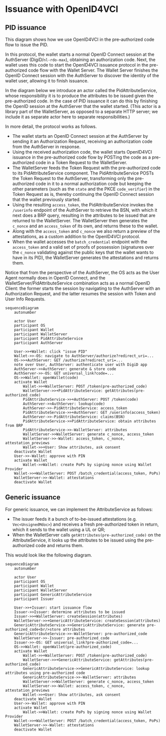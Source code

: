 # Issuance with OpenID4VCI

## PID issuance

This diagram shows how we use OpenID4VCI in the pre-authorized code flow to issue the PID.

In this protocol, the wallet starts a normal OpenID Connect session at the AuthServer (DigiD/`nl-rdo-max`), obtaining an authorization code. Next, the wallet uses this code to start the OpenID4VCI issuance protocol in the pre-authorized code flow with the Wallet Server. The Wallet Server finishes the OpenID Connect session with the AuthServer to discover the identity of the wallet user, allowing it to finish issuance.

In the diagram below we introduce an actor called the PidAttributeService, whose responsibility it is to produce the attributes to be issued given the pre-authorized code. In the case of PID issuance it can do this by finishing the OpenID session at the AuthServer that the wallet started. (This actor is a library part of the WalletServer, as opposed to a separate HTTP server; we include it as separate actor here to separate responsibilities.)

In more detail, the protocol works as follows.

- The wallet starts an OpenID Connect session at the AuthServer by sending it an Authorization Request, receiving an authorization code from the AuthServer in response.
- Using the received authorization code, the wallet starts OpenID4VCI issuance in the pre-authorized code flow by POSTing the code as a pre-authorized code in a Token Request to the WalletServer.
- The WalletServer feeds the Token Request with the pre-authorized code to its PidAttributeService component. The PidAttributeService POSTs the Token Request to the AuthServer, transforming only the pre-authorized code in it to a normal authorization code but keeping the other parameters (such as the `state` and the PKCE `code_verifier`) in the Token Request as is, thereby continuing the OpenID Connect session that the wallet previously started.
- Using the resulting `access_token`, the PidAttributeService invokes the `/userinfo` endpoint of the AuthServer to retrieve the BSN, with which it next does a BRP query, resulting in the attributes to be issued that are returned to the WalletServer. The WalletServer then generates the `c_nonce` and an `access_token` of its own, and returns these to the wallet.
- Along with the `access_token` and `c_nonce` we also return a preview of the attestations, as a custom addition to the OpenID4VCI protocol.
- When the wallet accesses the `batch_credential` endpoint with the `access_token` and a valid set of proofs of possession (signatures over the `c_nonce` validating against the public keys that the wallet wants to have in its PID), the WalletServer generates the attestations and returns them.

Notice that from the perspective of the AuthServer, the OS acts as the User Agent normally does in OpenID Connect, and the WalletServer/PidAttributeService combination acts as a normal OpenID Client: the former starts the session by navigating to the AuthServer with an Authorization Request, and the latter resumes the session with Token and User Info Requests.

```mermaid
sequenceDiagram
    autonumber

    actor User
    participant OS
    participant Wallet
    participant WalletServer
    participant PidAttributeService
    participant AuthServer

    User->>+Wallet: click "issue PID"
    Wallet->>-OS: navigate to AuthServer/authorize?redirect_uri=...
    OS->>+AuthServer: GET /authorize?redirect_uri=...
    note over User, AuthServer: authenticate user with DigiD app
    AuthServer->>AuthServer: generate & store code
    AuthServer->>-OS: GET universal_link?code=...
    OS->>Wallet: openWallet(code)
    activate Wallet
        Wallet->>+WalletServer: POST /token(pre-authorized_code)
        WalletServer->>+PidAttributeService: getAttributes(pre-authorized_code)
        PidAttributeService->>+AuthServer: POST /token(code)
        AuthServer->>AuthServer: lookup(code)
        AuthServer->>-PidAttributeService: access_token
        PidAttributeService->>+AuthServer: GET /userinfo(access_token)
        AuthServer->>-PidAttributeService: claims(BSN)
        PidAttributeService->>PidAttributeService: obtain attributes from BRP
        PidAttributeService->>-WalletServer: attributes
        WalletServer->>WalletServer: generate c_nonce, access_token
        WalletServer->>-Wallet: access_token, c_nonce, attestation_previews
        Wallet->>+User: Show attributes, ask consent
    deactivate Wallet
    User->>-Wallet: approve with PIN
    activate Wallet
        Wallet->>Wallet: create PoPs by signing nonce using Wallet Provider
    Wallet->>+WalletServer: POST /batch_credential(access_token, PoPs)
    WalletServer->>-Wallet: attestations
    deactivate Wallet
```

## Generic issuance

For generic issuance, we can implement the AttributeService as follows:
  * The issuer feeds it a bunch of to-be-issued attestations (e.g. `Vec<UnsignedMdoc>`) and receives a fresh pre-authorized token in return, which it sends to the wallet using a UL or QR;
  * When the WalletServer calls `getAttributes(pre-authorized_code)` on the AttributeService, it looks up the attributes to be issued using the pre-authorized code and returns them.

This would look like the following diagram.

```mermaid
sequenceDiagram
    autonumber

    actor User
    participant OS
    participant Wallet
    participant WalletServer
    participant GenericAttributeService
    participant Issuer

    User->>+Issuer: start issuance flow
    Issuer->>Issuer: determine attributes to be issued
    Issuer->>+WalletServer: createSession(attributes)
    WalletServer->>+GenericAttributeService: createSession(attributes)
    GenericAttributeService->>GenericAttributeService: generate pre-authorized_code<br/>store attributes
    GenericAttributeService->>-WalletServer: pre-authorized_code
    WalletServer->>-Issuer: pre-authorized_code
    Issuer->>-OS: GET universal_link?pre-authorized_code=...
    OS->>Wallet: openWallet(pre-authorized_code)
    activate Wallet
        Wallet->>+WalletServer: POST /token(pre-authorized_code)
        WalletServer->>+GenericAttributeService: getAttributes(pre-authorized_code)
        GenericAttributeService->>GenericAttributeService: lookup attributes using pre-authorized code
        GenericAttributeService->>-WalletServer: attributes
        WalletServer->>WalletServer: generate c_nonce, access_token
        WalletServer->>-Wallet: access_token, c_nonce, attestation_previews
        Wallet->>+User: Show attributes, ask consent
    deactivate Wallet
    User->>-Wallet: approve with PIN
    activate Wallet
        Wallet->>Wallet: create PoPs by signing nonce using Wallet Provider
    Wallet->>+WalletServer: POST /batch_credential(access_token, PoPs)
    WalletServer->>-Wallet: attestations
    deactivate Wallet
```
